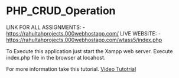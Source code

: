 # PHP_CRUD_Operation

LINK FOR ALL ASSIGNMENTS: - https://rahultahprojects.000webhostapp.com/
LIVE WEBSITE: - https://rahultahprojects.000webhostapp.com/wtass5/index.php

To Execute this application just start the Xampp web server.
Execute index.php file in the browser at locahost.

For more information take this tutorial.
[Video Tutotrial](https://youtu.be/JZdMXUIMdQw)
